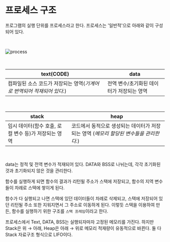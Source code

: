 # 프로세스 구조

프로그램의 실행 단위를 프로세스라고 한다.  프로세스는 '일반적'으로 아래와 같이 구성되어 있다.

<Br>

![process](https://images.velog.io/images/gndan4/post/a899c29d-ff14-4f34-9499-ad3a095ac8f3/image.png)

<br>

|text(CODE)|data|
|----------|----|
|컴파일된 소스 코드가 저장되는 영역(*기계어로 번역되어 적재되어 있다.*)|전역 변수/초기화된 데이터가 저장되는 영역|

<br>

|stack|heap|
|-----|----|
|임시 데이터(함수 호출, 로컬 변수 등)가 저장되는 영역|코드에서 동적으로 생성되는 데이터가 저장되는 영역  (*메모리 할당된 변수들을 관리한다.*)|

<br>

data는 정적 및 전역 변수가 적재되어 있다. DATA와 BSS로 나뉘는데, 각각 초기화된 것과 초기화되지 않은 것을 관리한다.


함수를 실행하게 되면 함수의 결과가 리턴될 주소가 스택에 저장되고, 함수의 지역 변수들이 차례로 스택에 쌓이게 된다.

함수가 다 실행되고 나면 스택에 있던 데이터들이 차례로 삭제되고, 스택에 저장되어 있던 리턴될 주소 또한 지워지면서 그 주소로 이동하게 된다.
이렇듯 스택을 이용하여 만든, 함수를 실행하기 위한 구조를 `스택 프레임`이라고 한다.​

프로세스에서 Text, DATA, BSS는 실행되자마자 고정된 메모리를 가진다. 
하지만 Stack은 위 → 아래,   Heap은 아래 → 위로 메모리 적재량이 유동적으로 바뀐다.
둘 다 Stack 자료구조 형식으로 LIFO이다.

<br>